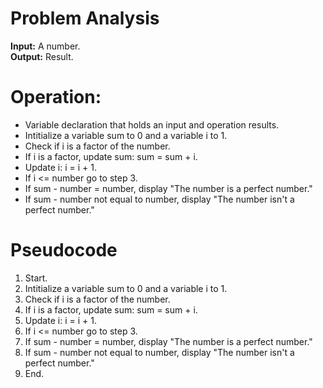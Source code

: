 # Problem Analysis   
**Input:** A number.  
**Output:** Result.

# Operation:   
- Variable declaration that holds an input and operation results.
- Intitialize a variable sum to 0 and a variable i to 1.
- Check if i is a factor of the number.
- If i is a factor, update sum: sum = sum + i.
- Update i: i = i + 1.
- If i <= number go to step 3.
- If sum - number = number, display "The number is a perfect number."
- If sum - number not equal to number, display "The number isn't a perfect number."
  
  
# Pseudocode   
1. Start.
2. Intitialize a variable sum to 0 and a variable i to 1.
3. Check if i is a factor of the number.
4. If i is a factor, update sum: sum = sum + i.
5. Update i: i = i + 1.
6. If i <= number go to step 3.
7. If sum - number = number, display "The number is a perfect number."
8. If sum - number not equal to number, display "The number isn't a perfect number."
9. End.
 
